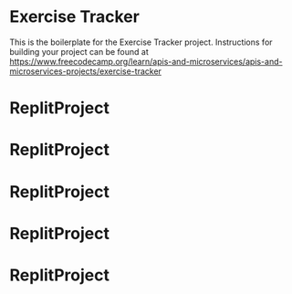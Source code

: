 # Exercise Tracker

This is the boilerplate for the Exercise Tracker project. Instructions for building your project can be found at https://www.freecodecamp.org/learn/apis-and-microservices/apis-and-microservices-projects/exercise-tracker
# ReplitProject
# ReplitProject
# ReplitProject
# ReplitProject
# ReplitProject
